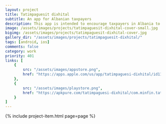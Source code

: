 ```yaml
---
layout: project
title: Tatimpaguesit dixhital
subtitle: An app for Albanian taxpayers
description: This app is intended to encourage taxpayers in Albania to be part of the fight against informality. Through the app they can send their suggestions, critical thoughts. Also the citizens can denounce corruption cases providing comments and evidence, while chosing whether to remain anonym.
image: /assets/images/projects/tatimpaguesit-dixhital-cover-small.jpg
bigimg: /assets/images/projects/tatimpaguesit-dixhital-cover.jpg
gallery_dir: "/assets/images/projects/tatimpaguesit-dixhital/"
tags: [android, ios]
comments: false
category: work
priority: 401
links: [
    {
        src: "/assets/images/appstore.png",
        href: "https://apps.apple.com/us/app/tatimpaguesi-dixhital/id1110418517"
    },
    {
        src: "/assets/images/playstore.png",
        href: "https://apkpure.com/tatimpaguesi-dixhital/com.minfin.tatimpaguesitdixhital"
    }
]
---
```


{% include project-item.html page=page %}